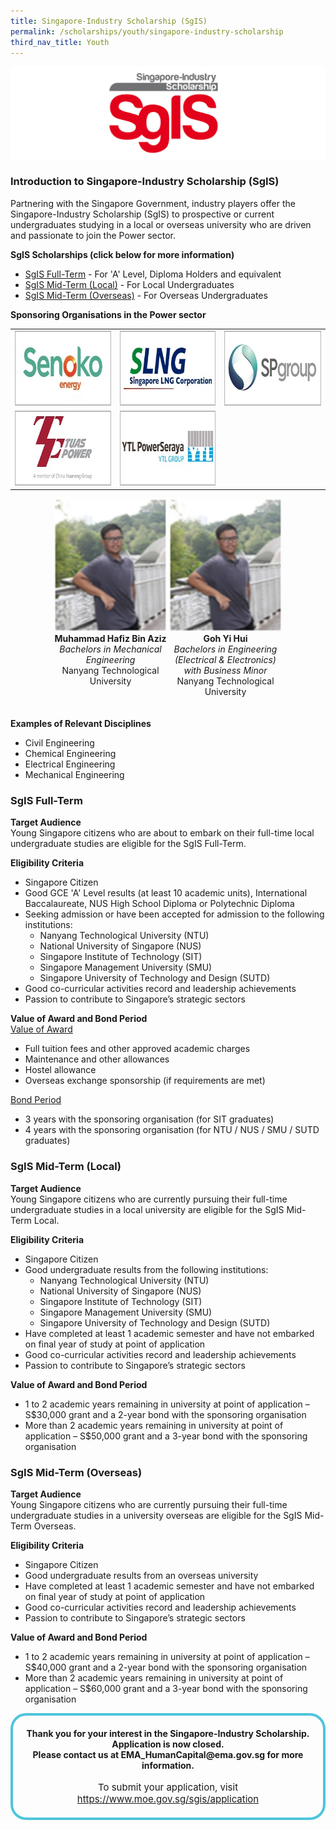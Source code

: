 ```yaml
---
title: Singapore-Industry Scholarship (SgIS)
permalink: /scholarships/youth/singapore-industry-scholarship
third_nav_title: Youth
---
```

![Energy Industry Scholarship](/images/scholarships/youth/SGIS_sub.jpg)

### Introduction to Singapore-Industry Scholarship (SgIS)

Partnering with the Singapore Government, industry players offer the Singapore-Industry Scholarship (SgIS) to prospective or current undergraduates studying in a local or overseas university who are driven and passionate to join the Power sector.

**SgIS Scholarships (click below for more information)** 
* [SgIS Full-Term](#full-term) - For 'A' Level, Diploma Holders and equivalent
* [SgIS Mid-Term (Local)](#mid-term-local) - For Local Undergraduates
* [SgIS Mid-Term (Overseas)](#mid-term-overseas) - For Overseas Undergraduates
 
**Sponsoring Organisations in the Power sector**  
<table class="no-border">
    <tbody>
        <tr>
            <td style="text-align: center;">
                <a href="https://www.senokoenergy.com/"><img alt="Senoko Energy" src="/images/common/partner-logos/senoko_new.jpg" style="width: 250px; height: 120px;"></a>
             </td>
             <td style="text-align: center;">
                <a href="https://www.slng.com.sg/"><img alt="Singapore LNG Corporation" src="/images/common/partner-logos/singapore_lng_corporation.jpg" style="width: 250px; height: 120px;"></a>
             </td>             
             <td style="text-align: center;">
                <a href="https://www.spgroup.com.sg/"><img alt="Singapore Power" src="/images/common/partner-logos/sp_group.png" style="width: 250px; height: 120px;"></a>
             </td>
        </tr>
        <tr>
            <td style="text-align: center;">
                <a href="https://www.tuaspower.com.sg/"><img alt="Tuas Power" src="/images/common/partner-logos/tuas_power.jpg" style="width: 250px; height: 120px;"></a>
            </td>
            <td style="text-align: center;">
                <a href="https://ytlpowerseraya.com.sg/"><img alt="YTL PowerSeraya" src="/images/common/partner-logos/ytl_power_seraya.jpg" style="width: 250px; height: 120px;"></a>
            </td>
            <td>&nbsp;</td>
        </tr>
    </tbody>
</table>

[//]: # (showcase stories of scholars)

<div style="width: 100%; overflow: hidden; text-align: center;">
<div style="display: inline-block; vertical-align: top; text-align: center; width: 180px; margin: auto; margin-bottom: 20px;">
        <img alt="Photograph of Muhammad Afiq Bin Sapuan" src="/images/scholarships/youth/profile_photo_mabs.png" 
            style="width: 180px;"/><br/>
        <strong>Muhammad Hafiz Bin Aziz</strong><br/>
        <span style="font-style: italic;">
            Bachelors in Mechanical Engineering
        </span><br/>
        <span style="">
            Nanyang Technological University
        </span>
    </div>
 <div style="display: inline-block; vertical-align: top; text-align: center; width: 180px; margin: auto; margin-bottom: 20px;">
        <img alt="Photograph of Muhammad Afiq Bin Sapuan" src="/images/scholarships/youth/profile_photo_mabs.png" 
            style="width: 180px;"/><br/>
        <strong>Goh Yi Hui</strong><br/>
        <span style="font-style: italic;">
            Bachelors in Engineering (Electrical & Electronics) with Business Minor
        </span><br/>
        <span style="">
            Nanyang Technological University
        </span>
    </div>
</div>

**Examples of Relevant Disciplines**  
* Civil Engineering
* Chemical Engineering
* Electrical Engineering
* Mechanical Engineering

<a id="full-term" href=""></a>
### SgIS Full-Term

**Target Audience**  
Young Singapore citizens who are about to embark on their full-time local undergraduate studies are eligible for the SgIS Full-Term.

**Eligibility Criteria**  
* Singapore Citizen
* Good GCE 'A' Level results (at least 10 academic units), International Baccalaureate, NUS High School Diploma or Polytechnic Diploma
* Seeking admission or have been accepted for admission to the following institutions:
    * Nanyang Technological University (NTU)
    * National University of Singapore (NUS)
    * Singapore Institute of Technology (SIT)
    * Singapore Management University (SMU)
    * Singapore University of Technology and Design (SUTD)
* Good co-curricular activities record and leadership achievements
* Passion to contribute to Singapore’s strategic sectors
 
**Value of Award and Bond Period**  
<span style="text-decoration: underline">Value of Award</span>  
* Full tuition fees and other approved academic charges
* Maintenance and other allowances 
* Hostel allowance
* Overseas exchange sponsorship (if requirements are met)
 
<span style="text-decoration: underline">Bond Period</span>  
* 3 years with the sponsoring organisation (for SIT graduates)
* 4 years with the sponsoring organisation (for NTU / NUS / SMU / SUTD graduates)

<a id="mid-term-local" href=""></a>
### SgIS Mid-Term (Local)

**Target Audience**  
Young Singapore citizens who are currently pursuing their full-time undergraduate studies in a local university are eligible for the SgIS Mid-Term Local.

**Eligibility Criteria**  
* Singapore Citizen
* Good undergraduate results from the following institutions:
    * Nanyang Technological University (NTU)
    * National University of Singapore (NUS)
    * Singapore Institute of Technology (SIT)
    * Singapore Management University (SMU)
    * Singapore University of Technology and Design (SUTD)
* Have completed at least 1 academic semester  and have not embarked on final year of study at point of application
* Good co-curricular activities record and leadership achievements
* Passion to contribute to Singapore’s strategic sectors 

**Value of Award and Bond Period**  
* 1 to 2 academic years remaining in university at point of application – S$30,000 grant and a 2-year bond with the sponsoring organisation
* More than 2 academic years remaining in university at point of application – S$50,000 grant and a 3-year bond with the sponsoring organisation

<a id="mid-term-overseas" href=""></a>
### SgIS Mid-Term (Overseas)

**Target Audience**  
Young Singapore citizens who are currently pursuing their full-time undergraduate studies in a university overseas are eligible for the SgIS Mid-Term Overseas. 

**Eligibility Criteria**  
* Singapore Citizen
* Good undergraduate results from an overseas university
* Have completed at least 1 academic semester and have not embarked on final year of study at point of application
* Good co-curricular activities record and leadership achievements
* Passion to contribute to Singapore’s strategic sectors

**Value of Award and Bond Period**  
* 1 to 2 academic years remaining in university at point of application – S$40,000 grant and a 2-year bond with the sponsoring organisation
* More than 2 academic years remaining in university at point of application – S$60,000 grant and a 3-year bond with the sponsoring organisation

<a id="NearHyperLinkLoginSingPass"></a>
<div style="margin:auto; border: 4px solid; border-radius: 25px; padding: 20px 20px; border-color:#4EC4DD ">
    <div style="text-align:center;">
        <strong>
            Thank you for your interest in the Singapore-Industry Scholarship. Application is now closed. <br>
            Please contact us at EMA_HumanCapital@ema.gov.sg for more information.
        </strong>
        <br>
        <br>
    </div>
    <div style="text-align:center;" >
        <span style="text-align:center; font-size: 15px;">
        To submit your application, visit <a href="https://www.moe.gov.sg/sgis/application" target="_blank">https://www.moe.gov.sg/sgis/application</a>
        </span>
    </div>
</div>
